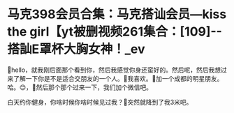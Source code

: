 # 马克398会员合集：马克搭讪会员—kiss the girl【yt被删视频261集合：[109]--搭訕E罩杯大胸女神！_ev

🎼hello，就我刚后面那个看到你，然后我感觉你身还蛮好的。然后呢，然后我想过来了解一下你是不是适合交朋友的一个人。🎼我喜欢。🎼加一个成都的明星朋友。哈。😊，🎼然后那个那个过来一下，我们加个微信吧。

白天约你健身，你啥时候你啥时候见过我？🎼突然就降到了我3米吧。